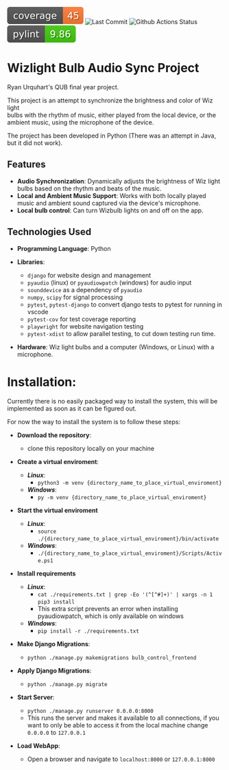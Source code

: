 ![Code Coverage](https://raw.githubusercontent.com/RyanMcClean/wizlight-music-sync/badges/coverage.svg?raw=true)
![Last Commit](https://img.shields.io/github/last-commit/RyanMcClean/wizlight-music-sync)
![Github Actions Status](https://img.shields.io/github/actions/workflow/status/RyanMcClean/wizlight-music-sync/django.yml)
![PyLint Score](https://raw.githubusercontent.com/RyanMcClean/wizlight-music-sync/badges/pylint.svg?raw=true)

# Wizlight Bulb Audio Sync Project

Ryan Urquhart's QUB final year project.

This project is an attempt to synchronize the brightness and color of Wiz
light  
bulbs with the rhythm of music, either played from the local device, or the  
ambient music, using the microphone of the device.

The project has been developed in Python (There was an attempt in Java, but it
did not work).

## Features

-   **Audio Synchronization**: Dynamically adjusts the brightness of Wiz light
    bulbs based on the rhythm and beats of the music.
-   **Local and Ambient Music Support**: Works with both locally played music
    and ambient sound captured via the device's microphone.
-   **Local bulb control**: Can turn Wizbulb lights on and off on the app.

## Technologies Used

-   **Programming Language**: Python

-   **Libraries**:

    -   `django` for website design and management
    -   `pyaudio` (linux) or `pyaudiowpatch` (windows) for audio input
    -   `sounddevice` as a dependency of `pyaudio`
    -   `numpy`, `scipy` for signal processing
    -   `pytest`, `pytest-django` to convert django tests to pytest for running
        in vscode
    -   `pytest-cov` for test coverage reporting
    -   `playwright` for website navigation testing
    -   `pytest-xdist` to allow parallel testing, to cut down testing run time.

-   **Hardware**: Wiz light bulbs and a computer (Windows, or Linux) with a
    microphone.

# Installation:

Currently there is no easily packaged way to install the system, this will be
implemented as soon as it can be figured out.

For now the way to install the system is to follow these steps:

-   **Download the repository**:

    -   clone this repository locally on your machine

-   **Create a virtual enviroment**:

    -   **_Linux_**:
        -   `python3 -m venv {directory_name_to_place_virtual_enviroment}`
    -   **_Windows_**:
        -   `py -m venv {directory_name_to_place_virtual_enviroment}`

-   **Start the virtual enviroment**

    -   **_Linux_**:
        -   `source ./{directory_name_to_place_virtual_enviroment}/bin/activate`
    -   **_Windows_**:
        -   `./{directory_name_to_place_virtual_enviroment}/Scripts/Active.ps1`

-   **Install requirements**

    -   **_Linux_**:
        -   `cat ./requirements.txt | grep -Eo '(^[^#]+)' | xargs -n 1 pip3 install`
        -   This extra script prevents an error when installing pyaudiowpatch,
            which is only available on windows
    -   **_Windows_**:
        -   `pip install -r ./requirements.txt`

-   **Make Django Migrations**:

    -   `python ./manage.py makemigrations bulb_control_frontend`

-   **Apply Django Migrations**:

    -   `python ./manage.py migrate`

-   **Start Server**:

    -   `python ./manage.py runserver 0.0.0.0:8000`
    -   This runs the server and makes it available to all connections, if you
        want to only be able to access it from the local machine change
        `0.0.0.0` to `127.0.0.1`

-   **Load WebApp**:
    -   Open a browser and navigate to `localhost:8000` or `127.0.0.1:8000`
